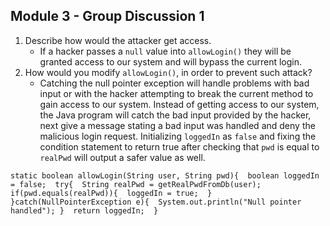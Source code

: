 ## Module 3 - Group Discussion 1

1. Describe how would the attacker get access.
	- If a hacker passes a `null` value into `allowLogin()` they will be granted access to our system and will bypass the current login.
1. How would you modify `allowLogin()`, in order to prevent such attack?
	- Catching the null pointer exception will handle problems with bad input or with the hacker attempting to break the current method to gain access to our system. Instead of getting access to our system, the Java program will catch the bad input provided by the hacker, next give a message stating a bad input was handled and deny the malicious login request. Initializing `loggedIn` as `false` and fixing the condition statement to return true after checking that `pwd` is equal to `realPwd` will output a safer value as well.

`static boolean allowLogin(String user, String pwd){ 
	boolean loggedIn = false; 
	try{ 
		String realPwd = getRealPwdFromDb(user); 
		if(pwd.equals(realPwd)){ 
			loggedIn = true; 
		} 
	}catch(NullPointerException e){ 
		System.out.println("Null pointer handled");
	} 
	return loggedIn; 
}`
